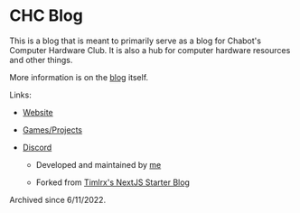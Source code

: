 # CHC Blog

This is a blog that is meant to primarily serve as a blog for Chabot's Computer Hardware Club. It is also a hub for computer hardware resources and other things.

More information is on the [blog](https://chc-blog.vercel.app/) itself.

Links:

- [Website](https://atypics3.github.io/chc_website/)

- [Games/Projects](https://github.com/Atypics3/chc-projects-games)

- [Discord](https://discord.gg/KBEVUrZmW8)

  - Developed and maintained by [me](https://github.com/Atypics3/)

  - Forked from [Timlrx's NextJS Starter Blog](https://github.com/timlrx/tailwind-nextjs-starter-blog)
 
 Archived since 6/11/2022.
